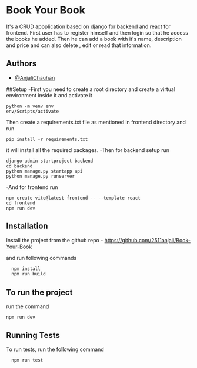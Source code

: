 
# Book Your Book

It's a CRUD appplication based on django for backend and react for frontend. First user has to register himself and then login so that he access the books he added. Then he can add a book with it's name, description and price and can also delete , edit or read that information.



## Authors

- [@AnjaliChauhan](https://github.com/2511anjali/Book-Your-Book)


 ##Setup
  -First you need to create a root directory and create a virtual environment inside it and activate it
  ```
  python -m venv env
  env/Scripts/activate
  ```
  Then create a requirements.txt file as mentioned in frontend directory and run
  ```
  pip install -r requirements.txt
  ``` 
  it will install all the required packages.
  -Then for backend setup run
  ```
  django-admin startproject backend
  cd backend
  python manage.py startapp api
  python manage.py runserver
  ```
  -And for frontend run
  ```
  npm create vite@latest frontend -- --template react
  cd frontend
  npm run dev
  ```


## Installation
Install the project from the github repo - https://github.com/2511anjali/Book-Your-Book


and run following commands
```bash
  npm install 
  npm run build
```
    
## To run the project

run the command
```
npm run dev
```


## Running Tests

To run tests, run the following command

```bash
  npm run test
```

